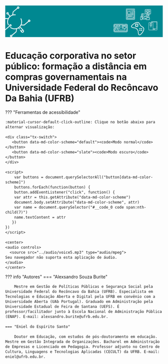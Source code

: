 


<style>
p.combinado:first-letter { 
	color: #00587A; 
	font-size:xx-large; 
}
</style>

![Legenda](imagens/capitulo.svg)

# **Educação corporativa no setor público: formação a distância em compras governamentais na Universidade Federal do Recôncavo Da Bahia (UFRB)**

??? "Ferramentas de acessibilidade"

    :material-cursor-default-click-outline: Clique no botão abaixo para alternar visualização:

    <div class="tx-switch">
       <button data-md-color-scheme="default"><code>Modo normal</code></button>
       <button data-md-color-scheme="slate"><code>Modo escuro</code></button>
    </div>

    <script>
        var buttons = document.querySelectorAll("button[data-md-color-scheme]")
        buttons.forEach(function(button) {
        button.addEventListener("click", function() {
        var attr = this.getAttribute("data-md-color-scheme")
        document.body.setAttribute("data-md-color-scheme", attr)
        var name = document.querySelector("#__code_0 code span:nth-child(7)")
        name.textContent = attr
       })
    })
    </script>

    <center>
    <audio controls>
      <source src="../audio/voice5.mp3" type="audio/mpeg">
    Seu navegador não suporta esta aplicação de áudio.
    </audio>
    </center>



??? info "Autores"
    === "Alexsandro Souza Burite"

        Mestre em Gestão de Políticas Públicas e Segurança Social pela Universidade Federal do Recôncavo da Bahia (UFRB). Especialista em Tecnologias e Educação Aberta e Digital pela UFRB em convênio com a Universidade Aberta (UAb Portugal). Graduado em Administração pela Universidade Estadual de Feira de Santana (UEFS). É professor/facilitador junto à Escola Nacional de Administração Pública (ENAP). E-mail: alexsandro.burite@ufrb.edu.br.

    === "Eniel do Espírito Santo"

        Doutor em Educação, com estudos de pós-doutoramento em educação. Mestre em Gestão Integrada de Organizações. Bacharel em Administração de Empresas e Licenciado em Pedagogia. Professor adjunto no Centro de Cultura, Linguagens e Tecnologias Aplicadas (CECULT) da UFRB. E-mail: eniel@ufrb.edu.br.


